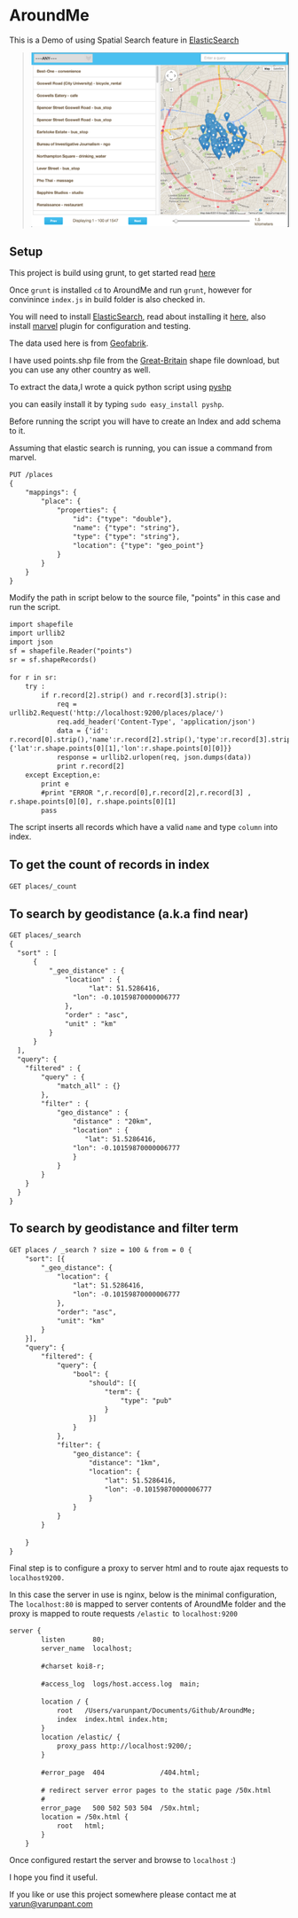 AroundMe
========

This is a Demo of using Spatial Search feature in [ElasticSearch](http://www.elasticsearch.org/)
  
 
>![ScreenShot](screenshot.png "Around me")


Setup
-----

This project is build using grunt, to get started read [here](http://gruntjs.com/installing-grunt)

Once ```grunt``` is installed ```cd``` to AroundMe and run ```grunt```, however for convinince ```index.js``` in build folder is also checked in.

You will  need to install [ElasticSearch](http://www.elasticsearch.org/), read about installing it [here](http://www.elasticsearch.org/guide/en/elasticsearch/guide/current/_installing_elasticsearch.html), also install [marvel](http://www.elasticsearch.org/guide/en/marvel/current/) plugin for configuration and testing.

The data used here is from [Geofabrik](http://download.geofabrik.de/).

I have used points.shp file from the  [Great-Britain](http://download.geofabrik.de/europe/great-britain.html) shape file download, but you can use any other country as well.

To extract the data,I wrote a quick python script using  [pyshp](https://code.google.com/p/pyshp/)

you can easily install it by typing ```sudo easy_install pyshp```.

Before running the script you will have to create an Index and add schema to it.

Assuming that elastic search is running, you can issue a command from marvel.
```
PUT /places
{
    "mappings": {
        "place": {
            "properties": {
                "id": {"type": "double"},
                "name": {"type": "string"},
                "type": {"type": "string"},
                "location": {"type": "geo_point"}
            }
        }
    }
}
```

Modify the path in script below to the source file, "points" in this case and run the script.
```
import shapefile
import urllib2
import json
sf = shapefile.Reader("points")
sr = sf.shapeRecords()

for r in sr:
    try :
        if r.record[2].strip() and r.record[3].strip():
            req = urllib2.Request('http://localhost:9200/places/place/')
            req.add_header('Content-Type', 'application/json')
            data = {'id': r.record[0].strip(),'name':r.record[2].strip(),'type':r.record[3].strip(),'location':{'lat':r.shape.points[0][1],'lon':r.shape.points[0][0]}}
            response = urllib2.urlopen(req, json.dumps(data))
            print r.record[2]
    except Exception,e: 
        print e
        #print "ERROR ",r.record[0],r.record[2],r.record[3] , r.shape.points[0][0], r.shape.points[0][1]
        pass

```
The script inserts all records which have a valid ```name``` and type ```column``` into index.

  

To get the count of records in index
------------------------------------
```GET places/_count```


To search by geodistance (a.k.a find near)
------------------------------------------
```
GET places/_search
{
  "sort" : [
      {
          "_geo_distance" : {
              "location" : {
                    "lat": 51.5286416,
                "lon": -0.10159870000006777
              }, 
              "order" : "asc",
              "unit" : "km"
          }
      }
  ],
  "query": {
    "filtered" : {
        "query" : {
            "match_all" : {}
        },
        "filter" : {
            "geo_distance" : {
                "distance" : "20km",
                "location" : {
                   "lat": 51.5286416,
                "lon": -0.10159870000006777
                }
            }
        }
    }
  }
}

```

To search by geodistance and filter term
------------------------------------------


```
GET places / _search ? size = 100 & from = 0 {
    "sort": [{
        "_geo_distance": {
            "location": {
                "lat": 51.5286416,
                "lon": -0.10159870000006777
            },
            "order": "asc",
            "unit": "km"
        }
    }],
    "query": {
        "filtered": {
            "query": {
                "bool": {
                    "should": [{
                        "term": {
                            "type": "pub"
                        }
                    }]
                }
            },
            "filter": {
                "geo_distance": {
                    "distance": "1km",
                    "location": {
                        "lat": 51.5286416,
                        "lon": -0.10159870000006777
                    }
                }
            }
        }

    }
}
```

Final step is to configure a proxy to server html and to route ajax requests to ```localhost9200.```

In this case the server in use is nginx, below is the minimal configuration, The ```localhost:80``` is mapped to server contents of AroundMe folder
and the proxy is mapped to route requests ```/elastic ```to ```localhost:9200```


```
server {
        listen       80;
        server_name  localhost;

        #charset koi8-r;

        #access_log  logs/host.access.log  main;

        location / {
            root   /Users/varunpant/Documents/Github/AroundMe;
            index  index.html index.htm;
        }
        location /elastic/ {
            proxy_pass http://localhost:9200/;
        }

        #error_page  404              /404.html;

        # redirect server error pages to the static page /50x.html
        #
        error_page   500 502 503 504  /50x.html;
        location = /50x.html {
            root   html;
        } 
    }
```


Once configured restart the server and browse to ```localhost```  :)
 
I hope you find it useful.

If you like or use this project somewhere please contact me at varun@varunpant.com





